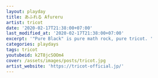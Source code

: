 ```yaml
---
layout: playday
title: あふれる Afureru
artist: tricot
date: '2020-02-17T21:38:00+07:00'
last_modified_at: '2020-02-17T21:38:00+07:00'
excerpt: '"Pure Black" is pure math rock, pure tricot. '
categories: playdays
tags: tricot
youtubeid: k2T8jcSOOm4
cover: /assets/images/posts/tricot.jpg
artist_website: 'https://tricot-official.jp/'
---
```


